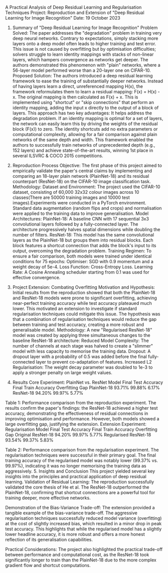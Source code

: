 A Practical Analysis of Deep Residual Learning and Regularisation Techniques
Project: Reproduction and Extension of "Deep Residual Learning for Image Recognition" Date: 19 October 2023
1. Summary of "Deep Residual Learning for Image Recognition"
Problem Solved: The paper addresses the "degradation" problem in training very deep neural networks. Contrary to expectations, simply stacking more layers onto a deep model often leads to higher training and test error. This issue is not caused by overfitting but by optimisation difficulties; solvers struggle to learn identity mappings with stacks of non-linear layers, which hampers convergence as networks get deeper. The authors demonstrated this phenomenon with "plain" networks, where a 56-layer model performed worse than a 20-layer one on CIFAR-10.
Proposed Solution: The authors introduced a deep residual learning framework to ease the training of substantially deeper networks. Instead of having layers learn a direct, unreferenced mapping H(x), the framework reformulates them to learn a residual mapping: F(x) = H(x) - x. The original mapping is then calculated as F(x) + x.
This is implemented using "shortcut" or "skip connections" that perform an identity mapping, adding the input x directly to the output of a block of layers. This approach has two key advantages:
It helps address the degradation problem. If an identity mapping is optimal for a set of layers, the network can easily learn this by driving the weights of the residual block (F(x)) to zero.
The identity shortcuts add no extra parameters or computational complexity, allowing for a fair comparison against plain networks of the same depth and width.
This framework enabled the authors to successfully train networks of unprecedented depth (e.g., 152 layers) and achieve state-of-the-art results, winning 1st place in several ILSVRC & COCO 2015 competitions.

2. Reproduction Process
Objective: The first phase of this project aimed to empirically validate the paper's central claims by implementing and comparing an 18-layer plain network (PlainNet-18) and its residual counterpart (ResNet-18) on the CIFAR-10 image classification task.
Methodology:
Dataset and Environment: The project used the CIFAR-10 dataset, consisting of 60,000 32x32 colour images across 10 classes(There are 50000 training images and 10000 test images).Experiments were conducted in a PyTorch environment. Standard data augmentation (random flips and crops) and normalisation were applied to the training data to improve generalisation.
Model Architectures:
PlainNet-18: A baseline CNN with 17 sequential 3x3 convolutional layers followed by a fully-connected layer. The architecture progressively halves spatial dimensions while doubling the number of filters.
ResNet-18: This model has the same convolutional layers as the PlainNet-18 but groups them into residual blocks. Each block features a shortcut connection that adds the block's input to its output, overcoming the degradation problem.
Training Regimen: To ensure a fair comparison, both models were trained under identical conditions for 75 epochs:
Optimiser: SGD with 0.9 momentum and a weight decay of 5e-4.
Loss Function: Cross-Entropy Loss.
Learning Rate: A Cosine Annealing scheduler starting from 0.1 was used for effective convergence.
3. Project Extension: Combating Overfitting
Motivation and Hypothesis: Initial results from the reproduction showed that both the PlainNet-18 and ResNet-18 models were prone to significant overfitting, achieving near-perfect training accuracy while test accuracy plateaued much lower. This motivated an extension to investigate if standard regularisation techniques could mitigate this issue.
The hypothesis was that a combination of regularisation techniques would reduce the gap between training and test accuracy, creating a more robust and generalisable model.
Methodology: A new "Regularised ResNet-18" model was created by applying three simultaneous changes to the baseline ResNet-18 architecture:
Reduced Model Complexity: The number of channels at each stage was halved to create a "slimmer" model with less capacity to memorise the training data.
Dropout: A dropout layer with a probability of 0.5 was added before the final fully-connected layer to prevent co-adaptation of features.
Increased L2 Regularisation: The weight decay parameter was doubled to 1e-3 to apply a stronger penalty on large weight values.

4. Results
Core Experiment: PlainNet vs. ResNet
Model
Final Test Accuracy
Final Train Accuracy
Overfitting Gap
PlainNet-18
93.71%
99.88%
6.17%
ResNet-18
94.20%
99.97%
5.77%

Table 1: Performance comparison from the reproduction experiment.
The results confirm the paper's findings: the ResNet-18 achieved a higher test accuracy, demonstrating the effectiveness of residual connections in improving optimisation and performance. However, both models showed a large overfitting gap, justifying the extension.
Extension Experiment: Regularisation
Model
Final Test Accuracy
Final Train Accuracy
Overfitting Gap
Original ResNet-18
94.20%
99.97%
5.77%
Regularised ResNet-18
93.54%
99.37%
5.83%

Table 2: Performance comparison from the regularisation experiment.
The regularisation techniques were successful in their primary goal. The final training accuracy of the regularised model was notably lower (99.37% vs. 99.97%), indicating it was no longer memorising the training data as aggressively.
5. Insights and Conclusion
This project yielded several key insights into the principles and practical application of deep residual learning.
Validation of Residual Learning: The reproduction successfully validated the core thesis of He et al. The ResNet-18 outperformed the PlainNet-18, confirming that shortcut connections are a powerful tool for training deeper, more effective networks.


Demonstration of the Bias-Variance Trade-off: The extension provided a tangible example of the bias-variance trade-off. The aggressive regularisation techniques successfully reduced model variance (overfitting) at the cost of slightly increased bias, which resulted in a minor drop in peak test accuracy. This highlights that while the regularised model has a slightly lower headline accuracy, it is more robust and offers a more honest reflection of its generalisation capabilities.


Practical Considerations: The project also highlighted the practical trade-off between performance and computational cost, as the ResNet-18 took significantly longer to train than the PlainNet-18 due to the more complex gradient flow and shortcut computations.


